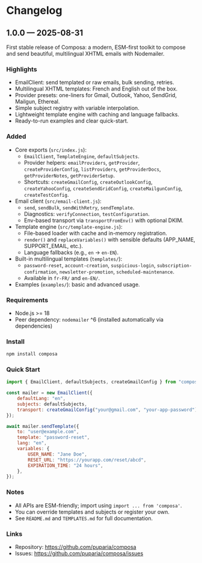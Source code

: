 # Changelog

## 1.0.0 — 2025-08-31

First stable release of Composa: a modern, ESM-first toolkit to compose and send beautiful, multilingual XHTML emails with Nodemailer.

### Highlights

- EmailClient: send templated or raw emails, bulk sending, retries.
- Multilingual XHTML templates: French and English out of the box.
- Provider presets: one-liners for Gmail, Outlook, Yahoo, SendGrid, Mailgun, Ethereal.
- Simple subject registry with variable interpolation.
- Lightweight template engine with caching and language fallbacks.
- Ready-to-run examples and clear quick-start.

### Added

- Core exports (`src/index.js`):
    - `EmailClient`, `TemplateEngine`, `defaultSubjects`.
    - Provider helpers: `emailProviders`, `getProvider`, `createProviderConfig`, `listProviders`, `getProviderDocs`, `getProviderNotes`, `getProviderSetup`.
    - Shortcuts: `createGmailConfig`, `createOutlookConfig`, `createYahooConfig`, `createSendGridConfig`, `createMailgunConfig`, `createTestConfig`.
- Email client (`src/email-client.js`):
    - `send`, `sendBulk`, `sendWithRetry`, `sendTemplate`.
    - Diagnostics: `verifyConnection`, `testConfiguration`.
    - Env-based transport via `transportFromEnv()` with optional DKIM.
- Template engine (`src/template-engine.js`):
    - File-based loader with cache and in-memory registration.
    - `render()` and `replaceVariables()` with sensible defaults (APP_NAME, SUPPORT_EMAIL, etc.).
    - Language fallbacks (e.g., `en` → `en-EN`).
- Built-in multilingual templates (`templates/`):
    - `password-reset`, `account-creation`, `suspicious-login`, `subscription-confirmation`, `newsletter-promotion`, `scheduled-maintenance`.
    - Available in `fr-FR/` and `en-EN/`.
- Examples (`examples/`): basic and advanced usage.

### Requirements

- Node.js >= 18
- Peer dependency: `nodemailer` ^6 (installed automatically via dependencies)

### Install

```bash
npm install composa
```

### Quick Start

```js
import { EmailClient, defaultSubjects, createGmailConfig } from "composa";

const mailer = new EmailClient({
	defaultLang: "en",
	subjects: defaultSubjects,
	transport: createGmailConfig("your@gmail.com", "your-app-password"),
});

await mailer.sendTemplate({
	to: "user@example.com",
	template: "password-reset",
	lang: "en",
	variables: {
		USER_NAME: "Jane Doe",
		RESET_URL: "https://yourapp.com/reset/abcd",
		EXPIRATION_TIME: "24 hours",
	},
});
```

### Notes

- All APIs are ESM-friendly; import using `import ... from 'composa'`.
- You can override templates and subjects or register your own.
- See `README.md` and `TEMPLATES.md` for full documentation.

### Links

- Repository: https://github.com/puparia/composa
- Issues: https://github.com/puparia/composa/issues

